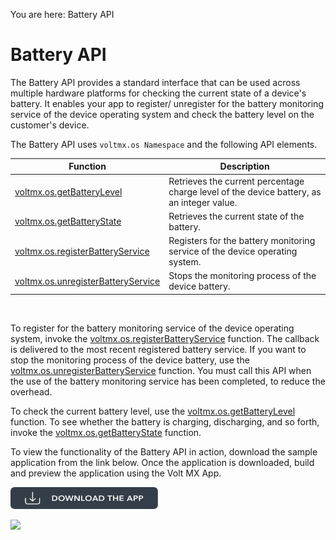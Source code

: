                              

You are here: Battery API

Battery API
===========

The Battery API provides a standard interface that can be used across multiple hardware platforms for checking the current state of a device's battery. It enables your app to register/ unregister for the battery monitoring service of the device operating system and check the battery level on the customer's device.

The Battery API uses `voltmx.os Namespace` and the following API elements.

  
| Function | Description |
| --- | --- |
| [voltmx.os.getBatteryLevel](voltmx.os_functions_batteryapi.md#getBatteryLevel) | Retrieves the current percentage charge level of the device battery, as an integer value. |
| [voltmx.os.getBatteryState](voltmx.os_functions_batteryapi.md#getBatteryState) | Retrieves the current state of the battery. |
| [voltmx.os.registerBatteryService](voltmx.os_functions_batteryapi.md#registerBatteryService) | Registers for the battery monitoring service of the device operating system. |
| [voltmx.os.unregisterBatteryService](voltmx.os_functions_batteryapi.md#unregisterBatteryService) | Stops the monitoring process of the device battery. |

 

To register for the battery monitoring service of the device operating system, invoke the [voltmx.os.registerBatteryService](voltmx.os_functions_batteryapi.md#registerBatteryService) function. The callback is delivered to the most recent registered battery service. If you want to stop the monitoring process of the device battery, use the [voltmx.os.unregisterBatteryService](voltmx.os_functions_batteryapi.md#unregisterBatteryService) function. You must call this API when the use of the battery monitoring service has been completed, to reduce the overhead.

To check the current battery level, use the [voltmx.os.getBatteryLevel](voltmx.os_functions_batteryapi.md#getBatteryLevel) function. To see whether the battery is charging, discharging, and so forth, invoke the [voltmx.os.getBatteryState](voltmx.os_functions_batteryapi.md#getBatteryState) function.

To view the functionality of the Battery API in action, download the sample application from the link below. Once the application is downloaded, build and preview the application using the Volt MX App.  

[![](resources/images/download_button_08__002__236x35.png)](https://github.com/HCL-TECH-SOFTWARE/volt-mx-samples/tree/main/BatteryAPI)

![](resources/prettify/onload.png)
